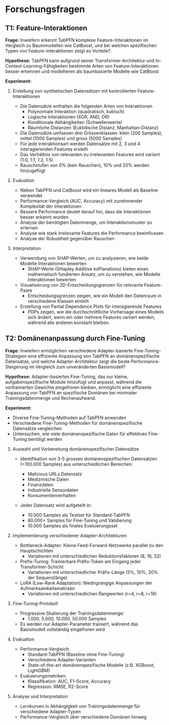 # Forschungsfragen

## T1: Feature-Interaktionen

**Frage:** Inwiefern erkennt TabPFN komplexe Feature-Interaktionen im Vergleich
zu Baummodellen wie CatBoost, und bei welchen spezifischen Typen von
Feature-Interaktionen zeigt es Vorteile?.

**Hypothese:** TabPFN kann aufgrund seiner Transformer-Architektur und
In-Context-Learning-Fähigkeiten bestimmte Arten von Feature-Interaktionen besser
erkennen und modellieren als baumbasierte Modelle wie CatBoost

**Experiment:**

1. Erstellung von synthetischen Datensätzen mit kontrollierten
   Feature-Interaktionen

   - Die Datensätze enthalten die folgenden Arten von Interaktionen
     - Polynomiale Interaktion (quadratisch, kubisch)
     - Logische Interaktionen (XOR, AND, OR)
     - Konditionale Abhängikeiten (Schwellenwerte)
     - Räumliche Distanzen (Euklidische Distanz, Manhattan-Distanz)
   - Die Datensätze umfassen drei Grössenklassen: klein (200 Samples), mittel
     (1000 Samples) und gross (5000 Samples)
   - Für jede Interaktionsart werden Datensätze mit 2, 3 und 4 interagierenden
     Features erstellt
   - Das Verhältnis von relevanten zu irrelevanten Features wird variiert (1:0,
     1:1, 1:2, 1:5)
   - Rauschstufen von 0% (kein Rauschen), 10% und 20% werden hinzugefügt

2. Evaluation

   - Neben TabPFN und CatBoost wird ein lineares Modell als Baseline verwendet
   - Performance-Vergleich (AUC, Accuracy) mit zunehmender Komplexität der
     Interaktionen
   - Bessere Performance deutet darauf hin, dass die Interaktionen besser
     erkannt wurden
   - Analyse der benötigten Datenmenge, um Interaktionsmuster zu erlernen
   - Analyse wie stark irrelevante Features die Performance beeinflussen
   - Analyse der Robustheit gegenüber Rauschen

3. Interpretation

   - Verwendung von SHAP-Werten, um zu analysieren, wie beide Modelle
     Interaktionen bewerten
     - SHAP-Werte (SHapley Additive exPlanations) bieten einen mathematisch
       fundierten Ansatz, um zu verstehen, wie Modelle Interaktionen bewerten
   - Visualisierung von 2D-Entscheidungsgrenzen für relevante Feature-Paare
     - Entscheidungsgrenzen zeigen, wie ein Modell den Datenraum in verschiedene
       Klassen einteilt
   - Erstellung von Partial Dependence Plots für interagierende Features
     - PDPs zeigen, wie die durchschnittliche Vorhersage eines Modells sich
       ändert, wenn ein oder mehrere Features variiert werden, während alle
       anderen konstant bleiben.

## T2: Domänenanpassung durch Fine-Tuning

**Frage:** Inwiefern ermöglichen verschiedene Adapter-basierte
Fine-Tuning-Strategien eine effiziente Anpassung von TabPFN an
domänenspezifische Datensätze, und welche Adapter-Architektur zeigt die beste
Performance-Steigerung im Vergleich zum unveränderten Basismodell?

**Hypothese:** Adapter-basiertes Fine-Tuning, das nur kleine,
aufgabenspezifische Module hinzufügt und anpasst, während die vortrainierten
Gewichte eingefroren bleiben, ermöglicht eine effiziente Anpassung von TabPFN an
spezifische Domänen bei minimaler Trainingsdatenmenge und Rechenaufwand.

**Experiment:**

- Diverse Fine-Tuning-Methoden auf TabPFN anwenden
- Verschiedene Fine-Tuning-Methoden für domänenspezifische Datensätze
  vergleichen
- Untersuchen, wie viele domänenspezifische Daten für effektives Fine-Tuning
  benötigt werden

1. Auswahl und Vorbereitung domänenspezifischer Datensätze

   - Identifikation von 3-5 grossen domänenspezifischen Datensätzen (>100.000
     Samples) aus unterschiedlichen Bereichen:

     - Malicious URLs Datensatz
     - Medizinische Daten
     - Finanzdaten
     - Industrielle Sensordaten
     - Konsumentenverhalten

   - Jeder Datensatz wird aufgeteilt in:

     - 10.000 Samples als Testset für Standard-TabPFN
     - 80.000+ Samples für Fine-Tuning und Validierung
     - 10.000 Samples als finales Evaluierungsset

2. Implementierung verschiedener Adapter-Architekturen

   - Bottleneck-Adapter: Kleine Feed-Forward-Netzwerke parallel zu den
     Hauptschichten
     - Variationen mit unterschiedlichen Reduktionsfaktoren (8, 16, 32)
   - Prefix-Tuning: Trainierbare Präfix-Token am Eingang jeder
     Transformer-Schicht
     - Variationen mit unterschiedlicher Präfix-Länge (5%, 10%, 20% der
       Sequenzlänge)
   - LoRA (Low-Rank Adaptation): Niedrigrangige Anpassungen der
     Aufmerksamkeitsmatrizen
     - Variationen mit unterschiedlichen Rangwerten (r=4, r=8, r=16)

3. Fine-Tuning-Protokoll

   - Progressive Skalierung der Trainingsdatenmenge:
     - 1.000, 5.000, 10.000, 50.000 Samples
   - Es werden nur Adapter-Parameter trainiert, während das Basismodell
     vollständig eingefroren wird

4. Evaluation

   - Performance-Vergleich:
     - Standard-TabPFN (Baseline ohne Fine-Tuning)
     - Verschiedene Adapter-Varianten
     - State-of-the-art domänenspezifische Modelle (z.B. XGBoost, LightGBM)
   - Evaluierungsmetriken:
     - Klassifikation: AUC, F1-Score, Accuracy
     - Regression: RMSE, R2-Score

5. Analyse und Interpretation
   - Lernkurven in Abhängigkeit von Trainingsdatenmenge für verschiedene
     Adapter-Typen
   - Performance-Vergleich über verschiedene Domänen hinweg
